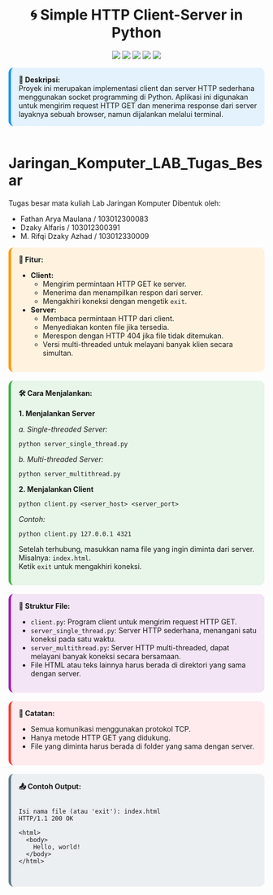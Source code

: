 <h1 align="center">🌀 Simple HTTP Client-Server in Python</h1>

<p align="center">
  <img src="https://img.shields.io/badge/-Python-3776AB?style=flat&logo=python&logoColor=white"/>
  <img src="https://img.shields.io/badge/-Socket%20Programming-003366?style=flat&logo=socket.io&logoColor=white"/>
  <img src="https://img.shields.io/badge/-HTTP%20Protocol-228B22?style=flat&logo=httpie&logoColor=white"/>
  <img src="https://img.shields.io/badge/-MultiThreading-6A1B9A?style=flat&logoColor=white"/>
  <img src="https://img.shields.io/badge/-Client--Server%20Architecture-FF7043?style=flat"/>
</p>

<div style="background-color:#E3F2FD;padding:15px;border-radius:10px;border-left:5px solid #2196F3;">
  <strong>📌 Deskripsi:</strong><br>
  Proyek ini merupakan implementasi client dan server HTTP sederhana menggunakan socket programming di Python. Aplikasi ini digunakan untuk mengirim request HTTP GET dan menerima response dari server layaknya sebuah browser, namun dijalankan melalui terminal.
</div>

<br>

# Jaringan_Komputer_LAB_Tugas_Besar

Tugas besar mata kuliah Lab Jaringan Komputer
Dibentuk oleh:

- Fathan Arya Maulana / 103012300083
- Dzaky Alfaris / 103012300391
- M. Rifqi Dzaky Azhad / 103012330009

<div style="background-color:#FFF3E0;padding:15px;border-radius:10px;border-left:5px solid #FF9800;">
  <strong>🚀 Fitur:</strong><br>
  <ul>
    <li><strong>Client:</strong>
      <ul>
        <li>Mengirim permintaan HTTP GET ke server.</li>
        <li>Menerima dan menampilkan respon dari server.</li>
        <li>Mengakhiri koneksi dengan mengetik <code>exit</code>.</li>
      </ul>
    </li>
    <li><strong>Server:</strong>
      <ul>
        <li>Membaca permintaan HTTP dari client.</li>
        <li>Menyediakan konten file jika tersedia.</li>
        <li>Merespon dengan HTTP 404 jika file tidak ditemukan.</li>
        <li>Versi multi-threaded untuk melayani banyak klien secara simultan.</li>
      </ul>
    </li>
  </ul>
</div>

<br>

<div style="background-color:#E8F5E9;padding:15px;border-radius:10px;border-left:5px solid #4CAF50;">
  <strong>🛠️ Cara Menjalankan:</strong><br><br>
  <strong>1. Menjalankan Server</strong><br>

<em>a. Single-threaded Server:</em><br>

  <pre><code>python server_single_thread.py</code></pre>

<em>b. Multi-threaded Server:</em><br>

  <pre><code>python server_multithread.py</code></pre>

<strong>2. Menjalankan Client</strong><br>

  <pre><code>python client.py &lt;server_host&gt; &lt;server_port&gt;</code></pre>

<em>Contoh:</em>

  <pre><code>python client.py 127.0.0.1 4321</code></pre>

Setelah terhubung, masukkan nama file yang ingin diminta dari server. Misalnya: <code>index.html</code>.<br>
Ketik <code>exit</code> untuk mengakhiri koneksi.

</div>

<br>

<div style="background-color:#F3E5F5;padding:15px;border-radius:10px;border-left:5px solid #9C27B0;">
  <strong>📁 Struktur File:</strong>
  <ul>
    <li><code>client.py</code>: Program client untuk mengirim request HTTP GET.</li>
    <li><code>server_single_thread.py</code>: Server HTTP sederhana, menangani satu koneksi pada satu waktu.</li>
    <li><code>server_multithread.py</code>: Server HTTP multi-threaded, dapat melayani banyak koneksi secara bersamaan.</li>
    <li>File HTML atau teks lainnya harus berada di direktori yang sama dengan server.</li>
  </ul>
</div>

<br>

<div style="background-color:#FFEBEE;padding:15px;border-radius:10px;border-left:5px solid #F44336;">
  <strong>📝 Catatan:</strong>
  <ul>
    <li>Semua komunikasi menggunakan protokol TCP.</li>
    <li>Hanya metode HTTP GET yang didukung.</li>
    <li>File yang diminta harus berada di folder yang sama dengan server.</li>
  </ul>
</div>

<br>

<div style="background-color:#ECEFF1;padding:15px;border-radius:10px;border-left:5px solid #607D8B;">
  <strong>📤 Contoh Output:</strong>

  <pre><code>
Isi nama file (atau 'exit'): index.html
HTTP/1.1 200 OK

&lt;html&gt;
  &lt;body&gt;
    Hello, world!
  &lt;/body&gt;
&lt;/html&gt;
  </code></pre>
</div>

<br>

